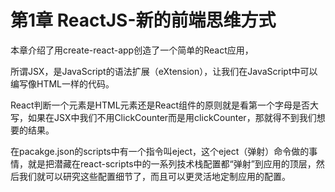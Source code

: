 # 第1章 ReactJS-新的前端思维方式

本章介绍了用create-react-app创造了一个简单的React应用，

所谓JSX，是JavaScript的语法扩展（eXtension），让我们在JavaScript中可以编写像HTML一样的代码。

React判断一个元素是HTML元素还是React组件的原则就是看第一个字母是否大写，如果在JSX中我们不用ClickCounter而是用clickCounter，那就得不到我们想要的结果。


在pacakge.json的scripts中有一个指令叫eject，这个eject（弹射）命令做的事情，就是把潜藏在react-scripts中的一系列技术栈配置都“弹射”到应用的顶层，然后我们就可以研究这些配置细节了，而且可以更灵活地定制应用的配置。

